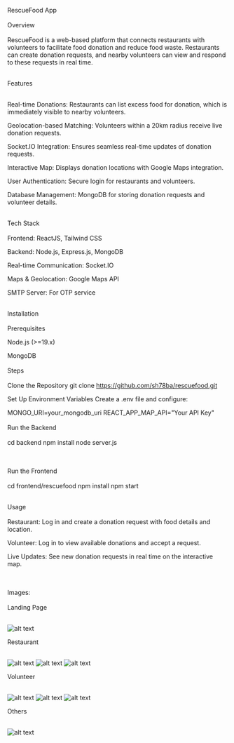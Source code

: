 RescueFood App
<br>
<br>
Overview
<br>
<br>
RescueFood is a web-based platform that connects restaurants with volunteers to facilitate food donation and reduce food waste. Restaurants can create donation requests, and nearby volunteers can view and respond to these requests in real time.
<br>
<br>


Features
<br>
<br>

Real-time Donations: Restaurants can list excess food for donation, which is immediately visible to nearby volunteers.

Geolocation-based Matching: Volunteers within a 20km radius receive live donation requests.

Socket.IO Integration: Ensures seamless real-time updates of donation requests.

Interactive Map: Displays donation locations with Google Maps integration.

User Authentication: Secure login for restaurants and volunteers.

Database Management: MongoDB for storing donation requests and volunteer details.
<br>
<br>

Tech Stack
<br>
<br>
Frontend: ReactJS, Tailwind CSS

Backend: Node.js, Express.js, MongoDB

Real-time Communication: Socket.IO

Maps & Geolocation: Google Maps API

SMTP Server: For OTP service
<br>
<br>


Installation
<br>
<br>
Prerequisites

Node.js (>=19.x)

MongoDB
<br>
<br>
Steps
<br>
<br>
Clone the Repository
git clone https://github.com/sh78ba/rescuefood.git

Set Up Environment Variables
Create a .env file and configure:

MONGO_URI=your_mongodb_uri
REACT_APP_MAP_API="Your API Key"
<br>
<br>
Run the Backend
<br>
<br>
cd backend
npm install
node server.js

<br>
<br>
Run the Frontend
<br>
<br>
cd frontend/rescuefood
npm install
npm start
<br>
<br>

Usage
<br>
<br>
Restaurant: Log in and create a donation request with food details and location.

Volunteer: Log in to view available donations and accept a request.

Live Updates: See new donation requests in real time on the interactive map.

<br>
<br>
Images:
<br>
<br>
Landing Page
<br>
<br>

![alt text](LandingPage.png)

Restaurant
<br>
<br>

![alt text](RestaurantDashboard.png) 
![alt text](RestaurantDonationPage.png) 
![alt text](RestaurantDonationHistory.png)

Volunteer
<br>
<br>

![alt text](VolunteerDashboard.png) 
![alt text](VolunteerOTP.png) 
![alt text](VolunteerHistory.png)

Others
<br>
<br>

![alt text](ForgotPassword.png)
